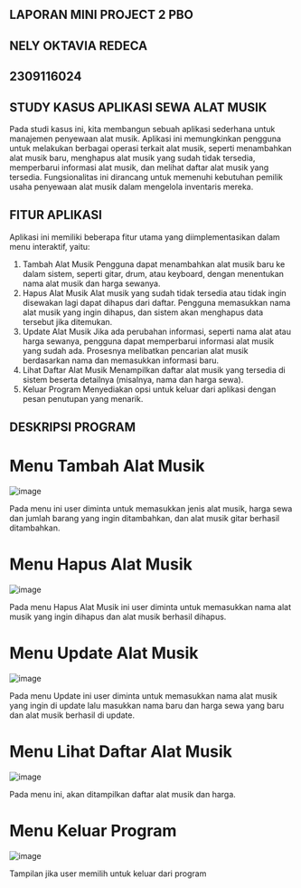 ## LAPORAN MINI PROJECT 2 PBO 
## NELY OKTAVIA REDECA 
## 2309116024 

## STUDY KASUS APLIKASI SEWA ALAT MUSIK 
Pada studi kasus ini, kita membangun sebuah aplikasi sederhana untuk manajemen penyewaan alat musik. Aplikasi ini memungkinkan pengguna untuk melakukan berbagai operasi terkait alat musik, seperti menambahkan alat musik baru, menghapus alat musik yang sudah tidak tersedia, memperbarui informasi alat musik, dan melihat daftar alat musik yang tersedia. Fungsionalitas ini dirancang untuk memenuhi kebutuhan pemilik usaha penyewaan alat musik dalam mengelola inventaris mereka.

## FITUR APLIKASI 
Aplikasi ini memiliki beberapa fitur utama yang diimplementasikan dalam menu interaktif, yaitu:
1. Tambah Alat Musik
Pengguna dapat menambahkan alat musik baru ke dalam sistem, seperti gitar, drum, atau keyboard, dengan menentukan nama alat musik dan harga sewanya.
2. Hapus Alat Musik
Alat musik yang sudah tidak tersedia atau tidak ingin disewakan lagi dapat dihapus dari daftar. Pengguna memasukkan nama alat musik yang ingin dihapus, dan sistem akan menghapus data tersebut jika ditemukan.
3. Update Alat Musik
Jika ada perubahan informasi, seperti nama alat atau harga sewanya, pengguna dapat memperbarui informasi alat musik yang sudah ada. Prosesnya melibatkan pencarian alat musik berdasarkan nama dan memasukkan informasi baru.
4. Lihat Daftar Alat Musik
Menampilkan daftar alat musik yang tersedia di sistem beserta detailnya (misalnya, nama dan harga sewa).
5. Keluar Program
Menyediakan opsi untuk keluar dari aplikasi dengan pesan penutupan yang menarik.

## DESKRIPSI PROGRAM 

# Menu Tambah Alat Musik
![image](https://github.com/user-attachments/assets/5d5107a7-02f1-4a81-8855-796d99922ffc)

Pada menu ini user diminta untuk memasukkan jenis alat musik, harga sewa dan jumlah barang yang ingin ditambahkan, dan alat musik gitar berhasil ditambahkan.

# Menu Hapus Alat Musik
![image](https://github.com/user-attachments/assets/93519b08-b83b-4ae2-9b61-cf513828411f)

Pada menu Hapus Alat Musik ini user diminta untuk memasukkan nama alat musik yang ingin dihapus dan alat musik berhasil dihapus.


# Menu Update Alat Musik
![image](https://github.com/user-attachments/assets/5f24c33a-01b3-4c2b-bfd0-edf8bfaeecef)

Pada menu Update ini user diminta untuk memasukkan nama alat musik yang ingin di update lalu masukkan nama baru dan harga sewa yang baru dan alat musik berhasil di update.


# Menu Lihat Daftar Alat Musik
![image](https://github.com/user-attachments/assets/51a434af-e7f0-47d6-9f04-f4c7ddbb8311)

Pada menu ini, akan ditampilkan daftar alat musik dan harga.

# Menu Keluar Program
![image](https://github.com/user-attachments/assets/94f04c4f-7b84-4d78-87b3-29ca72a57053)

Tampilan jika user memilih untuk keluar dari program









